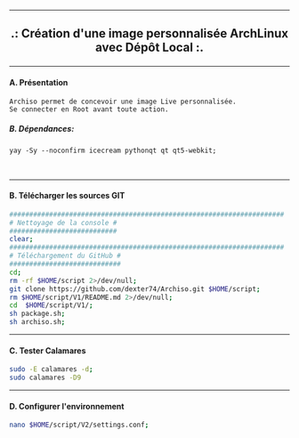 ----------------------------------------------------------------------------------------------------------------------------------------------------------
<h2><b><p align='center'> .: Création d'une image personnalisée ArchLinux avec Dépôt Local :.</b></h2>

----------------------------------------------------------------------------------------------------------------------------------------------------------
#### A. Présentation
```
Archiso permet de concevoir une image Live personnalisée.
Se connecter en Root avant toute action.
```

##### B. Dépendances:
```
yay -Sy --noconfirm icecream pythonqt qt qt5-webkit;
```

<br />

----------------------------------------------------------------------------------------------------------------------------------------------------------
#### B. Télécharger les sources GIT
```bash
#####################################################################
# Nettoyage de la console #
###########################
clear;
#####################################################################
# Téléchargement du GitHub #
############################
cd;
rm -rf $HOME/script 2>/dev/null;
git clone https://github.com/dexter74/Archiso.git $HOME/script;
rm $HOME/script/V1/README.md 2>/dev/null;
cd  $HOME/script/V1/;
sh package.sh;
sh archiso.sh;
```

----------------------------------------------------------------------------------------------------------------------------------------------------------
#### C. Tester Calamares
```bash
sudo -E calamares -d;
sudo calamares -D9
```


----------------------------------------------------------------------------------------------------------------------------------------------------------
#### D. Configurer l'environnement
```bash
nano $HOME/script/V2/settings.conf;
```
